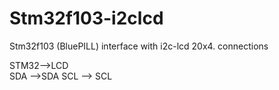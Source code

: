 # Stm32f103-i2clcd
Stm32f103 (BluePILL) interface with i2c-lcd 20x4.
connections


STM32-->LCD    
SDA -->SDA
SCL --> SCL

